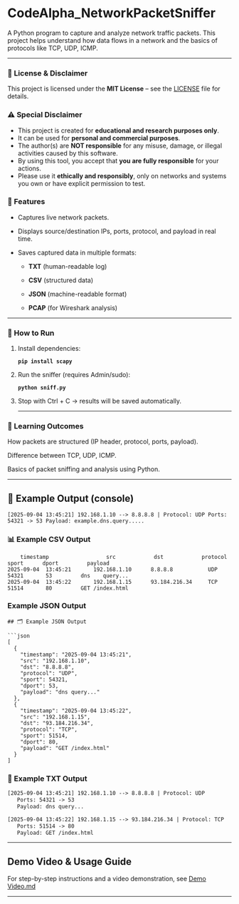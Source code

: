 # CodeAlpha_NetworkPacketSniffer

A Python program to capture and analyze network traffic packets.
This project helps understand how data flows in a network and the basics of protocols like TCP, UDP, ICMP.

---

### 📜 License & Disclaimer

This project is licensed under the **MIT License** – see the [LICENSE](./LICENSE) file for details.  

### ⚠️ Special Disclaimer
- This project is created for **educational and research purposes only**.  
- It can be used for **personal and commercial purposes**.  
- The author(s) are **NOT responsible** for any misuse, damage, or illegal activities caused by this software.  
- By using this tool, you accept that **you are fully responsible** for your actions.  
- Please use it **ethically and responsibly**, only on networks and systems you own or have explicit permission to test.

### 🎯 Features

- Captures live network packets.

- Displays source/destination IPs, ports, protocol, and payload in real time.

- Saves captured data in multiple formats:

  - **TXT** (human-readable log)
  
  - **CSV** (structured data)
  
  - **JSON** (machine-readable format)
  
  - **PCAP** (for Wireshark analysis)

---

### 🚀 How to Run

1. Install dependencies:
   
     **`pip install scapy`**
   
   
2. Run the sniffer (requires Admin/sudo):
   
     **`python sniff.py`**
   
   
3. Stop with Ctrl + C → results will be saved automatically.

   ---

### 📖 Learning Outcomes

How packets are structured (IP header, protocol, ports, payload).

Difference between TCP, UDP, ICMP.

Basics of packet sniffing and analysis using Python.

---

## 📂 Example Output (console)

`
[2025-09-04 13:45:21] 192.168.1.10 --> 8.8.8.8 | Protocol: UDP
   Ports: 54321 -> 53
   Payload: example.dns.query.....
`

### 📊 Example CSV Output

```csv
    timestamp                  src            dst            protocol     sport      dport         payload
2025-09-04  13:45:21       192.168.1.10      8.8.8.8           UDP        54321       53         dns    query...
2025-09-04  13:45:22       192.168.1.15      93.184.216.34     TCP        51514       80         GET /index.html
```


### Example JSON Output

```
## 🗂 Example JSON Output

```json
[
  {
    "timestamp": "2025-09-04 13:45:21",
    "src": "192.168.1.10",
    "dst": "8.8.8.8",
    "protocol": "UDP",
    "sport": 54321,
    "dport": 53,
    "payload": "dns query..."
  },
  {
    "timestamp": "2025-09-04 13:45:22",
    "src": "192.168.1.15",
    "dst": "93.184.216.34",
    "protocol": "TCP",
    "sport": 51514,
    "dport": 80,
    "payload": "GET /index.html"
  }
]
```

### 📝 Example TXT Output

```txt
[2025-09-04 13:45:21] 192.168.1.10 --> 8.8.8.8 | Protocol: UDP
   Ports: 54321 -> 53
   Payload: dns query...

[2025-09-04 13:45:22] 192.168.1.15 --> 93.184.216.34 | Protocol: TCP
   Ports: 51514 -> 80
   Payload: GET /index.html
```

---

##  Demo Video & Usage Guide

  For step-by-step instructions and a video demonstration, see [Demo Video.md](./Demo%20Video.md)

---
